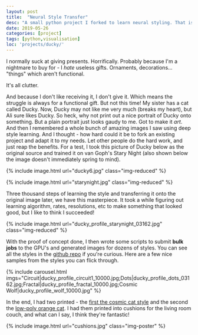 ```yaml
---
layout: post
title:  "Neural Style Transfer"
desc: "A small python project I forked to learn neural styling. That is, to learn an artisitic style and apply it to arbitrary images. Used not for work, but to create a birthday gift for my sister."
date: 2019-05-26
categories: [project]
tags: [python,visualisation]
loc: 'projects/ducky/'
---
```



I normally suck at giving presents. Horrifically. Probably because I'm a nightmare to buy for - I *hate* useless gifts. Ornaments, decorations... "things" which aren't functional. 

It's all clutter.

And because I don't like receiving it, I don't give it. Which means the struggle is always for a functional gift. But not this time! My sister has a cat called Ducky.
Now, Ducky may not like me very much (breaks my heart), but Ali sure likes Ducky. So heck, why not print out a nice portrait of Ducky onto something. But a plain portrait
just looks gaudy to me. Got to make it *art*. And then I remembered a whole bunch of amazing images I saw using deep style learning. And I thought - how hard could it be to fork an existing 
project and adapt it to my needs. Let other people do the hard work, and just reap the benefits. For a test, I took this picture of Ducky below as the original source and trained it on van Goph's
Stary Night (also shown below the image doesn't immediately spring to mind). 


{% include image.html url="ducky6.jpg" class="img-reduced" %}

{% include image.html url="starynight.jpg" class="img-reduced" %}

Three thousand steps of learning the style and transferring it onto the original image later, we have this masterpiece. It took a while figuring out learning algorithm, rates, resolutions, etc
to make something that looked good, but I like to think I succeeded!

{% include image.html url="ducky_profile_starynight_03162.jpg" class="img-reduced"   %}

With the proof of concept done, I then wrote some scripts to submit **bulk jobs** to the GPU's and generated images for dozens of styles. You can see all the styles in the [github repo](https://github.com/Samreay/neural-style-tf)
if you're curious. Here are a few nice samples from the styles you can flick through.

{% include carousel.html imgs="Circuit|ducky_profile_circuit1_10000.jpg;Dots|ducky_profile_dots_03162.jpg;Fractal|ducky_profile_fractal_10000.jpg;Cosmic Wolf|ducky_profile_wolf_10000.jpg" %}

In the end, I had two printed - the [first the cosmic cat style](https://www.redbubble.com/people/samreay/works/39062745-cosmic-kitten-abstract-digital-space-cat-painting?asc=u&p=throw-pillow)
and the second the [low-poly orange cat](https://www.redbubble.com/people/samreay/works/39062530-striking-artistic-orange-low-poly-cat?p=throw-pillow). I had them printed into cushions for 
the living room couch, and what can I say, I think they're fantastic!

{% include image.html url="cushions.jpg" class="img-poster"   %}
